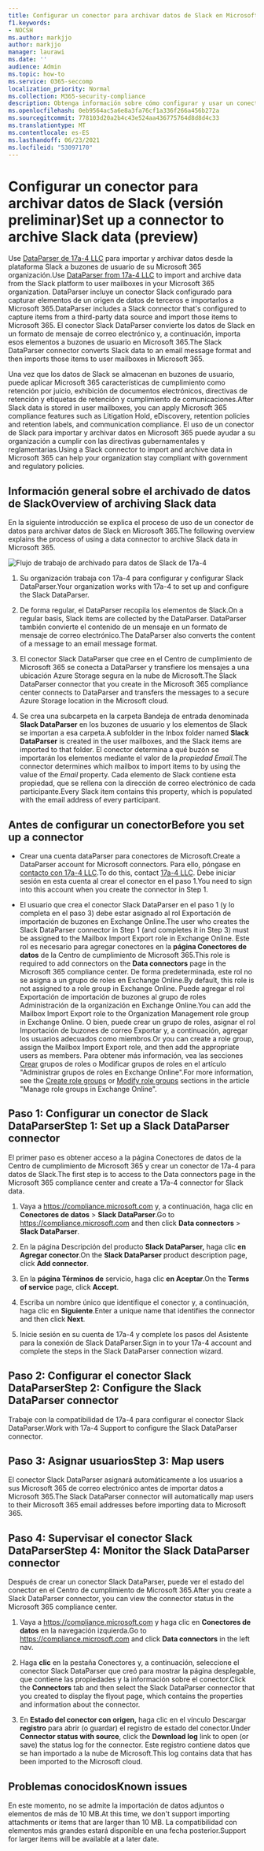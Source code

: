 ```yaml
---
title: Configurar un conector para archivar datos de Slack en Microsoft 365
f1.keywords:
- NOCSH
ms.author: markjjo
author: markjjo
manager: laurawi
ms.date: ''
audience: Admin
ms.topic: how-to
ms.service: O365-seccomp
localization_priority: Normal
ms.collection: M365-security-compliance
description: Obtenga información sobre cómo configurar y usar un conector de Slack DataParser de 17a-4 para importar y archivar datos de Slack en Microsoft 365.
ms.openlocfilehash: 0eb9564ac5a6e8a3fa76cf1a336f266a456b272a
ms.sourcegitcommit: 778103d20a2b4c43e524aa436775764d8d8d4c33
ms.translationtype: MT
ms.contentlocale: es-ES
ms.lasthandoff: 06/23/2021
ms.locfileid: "53097170"
---
```

# <a name="set-up-a-connector-to-archive-slack-data-preview"></a><span data-ttu-id="cb670-103">Configurar un conector para archivar datos de Slack (versión preliminar)</span><span class="sxs-lookup"><span data-stu-id="cb670-103">Set up a connector to archive Slack data (preview)</span></span>

<span data-ttu-id="cb670-104">Use [DataParser de 17a-4 LLC](https://www.17a-4.com/slack-dataparser/) para importar y archivar datos desde la plataforma Slack a buzones de usuario de su Microsoft 365 organización.</span><span class="sxs-lookup"><span data-stu-id="cb670-104">Use [DataParser from 17a-4 LLC](https://www.17a-4.com/slack-dataparser/) to import and archive data from the Slack platform to user mailboxes in your Microsoft 365 organization.</span></span> <span data-ttu-id="cb670-105">DataParser incluye un conector Slack configurado para capturar elementos de un origen de datos de terceros e importarlos a Microsoft 365.</span><span class="sxs-lookup"><span data-stu-id="cb670-105">DataParser includes a Slack connector that's configured to capture items from a third-party data source and import those items to Microsoft 365.</span></span> <span data-ttu-id="cb670-106">El conector Slack DataParser convierte los datos de Slack en un formato de mensaje de correo electrónico y, a continuación, importa esos elementos a buzones de usuario en Microsoft 365.</span><span class="sxs-lookup"><span data-stu-id="cb670-106">The Slack DataParser connector converts Slack data to an email message format and then imports those items to user mailboxes in Microsoft 365.</span></span>

<span data-ttu-id="cb670-107">Una vez que los datos de Slack se almacenan en buzones de usuario, puede aplicar Microsoft 365 características de cumplimiento como retención por juicio, exhibición de documentos electrónicos, directivas de retención y etiquetas de retención y cumplimiento de comunicaciones.</span><span class="sxs-lookup"><span data-stu-id="cb670-107">After Slack data is stored in user mailboxes, you can apply Microsoft 365 compliance features such as Litigation Hold, eDiscovery, retention policies and retention labels, and communication compliance.</span></span> <span data-ttu-id="cb670-108">El uso de un conector de Slack para importar y archivar datos en Microsoft 365 puede ayudar a su organización a cumplir con las directivas gubernamentales y reglamentarias.</span><span class="sxs-lookup"><span data-stu-id="cb670-108">Using a Slack connector to import and archive data in Microsoft 365 can help your organization stay compliant with government and regulatory policies.</span></span>

## <a name="overview-of-archiving-slack-data"></a><span data-ttu-id="cb670-109">Información general sobre el archivado de datos de Slack</span><span class="sxs-lookup"><span data-stu-id="cb670-109">Overview of archiving Slack data</span></span>

<span data-ttu-id="cb670-110">En la siguiente introducción se explica el proceso de uso de un conector de datos para archivar datos de Slack en Microsoft 365.</span><span class="sxs-lookup"><span data-stu-id="cb670-110">The following overview explains the process of using a data connector to archive Slack data in Microsoft 365.</span></span>

![Flujo de trabajo de archivado para datos de Slack de 17a-4](../media/SlackDataParserConnectorWorkflow.png)

1. <span data-ttu-id="cb670-112">Su organización trabaja con 17a-4 para configurar y configurar Slack DataParser.</span><span class="sxs-lookup"><span data-stu-id="cb670-112">Your organization works with 17a-4 to set up and configure the Slack DataParser.</span></span>

2. <span data-ttu-id="cb670-113">De forma regular, el DataParser recopila los elementos de Slack.</span><span class="sxs-lookup"><span data-stu-id="cb670-113">On a regular basis, Slack items are collected by the DataParser.</span></span> <span data-ttu-id="cb670-114">DataParser también convierte el contenido de un mensaje en un formato de mensaje de correo electrónico.</span><span class="sxs-lookup"><span data-stu-id="cb670-114">The DataParser also converts the content of a message to an email message format.</span></span>

3. <span data-ttu-id="cb670-115">El conector Slack DataParser que cree en el Centro de cumplimiento de Microsoft 365 se conecta a DataParser y transfiere los mensajes a una ubicación Azure Storage segura en la nube de Microsoft.</span><span class="sxs-lookup"><span data-stu-id="cb670-115">The Slack DataParser connector that you create in the Microsoft 365 compliance center connects to DataParser and transfers the messages to a secure Azure Storage location in the Microsoft cloud.</span></span>

4. <span data-ttu-id="cb670-116">Se crea una subcarpeta en la carpeta Bandeja de entrada denominada **Slack DataParser** en los buzones de usuario y los elementos de Slack se importan a esa carpeta.</span><span class="sxs-lookup"><span data-stu-id="cb670-116">A subfolder in the Inbox folder named **Slack DataParser** is created in the user mailboxes, and the Slack items are imported to that folder.</span></span> <span data-ttu-id="cb670-117">El conector determina a qué buzón se importarán los elementos mediante el valor de la *propiedad Email.*</span><span class="sxs-lookup"><span data-stu-id="cb670-117">The connector determines which mailbox to import items to by using the value of the *Email* property.</span></span> <span data-ttu-id="cb670-118">Cada elemento de Slack contiene esta propiedad, que se rellena con la dirección de correo electrónico de cada participante.</span><span class="sxs-lookup"><span data-stu-id="cb670-118">Every Slack item contains this property, which is populated with the email address of every participant.</span></span>

## <a name="before-you-set-up-a-connector"></a><span data-ttu-id="cb670-119">Antes de configurar un conector</span><span class="sxs-lookup"><span data-stu-id="cb670-119">Before you set up a connector</span></span>

- <span data-ttu-id="cb670-120">Crear una cuenta dataParser para conectores de Microsoft.</span><span class="sxs-lookup"><span data-stu-id="cb670-120">Create a DataParser account for Microsoft connectors.</span></span> <span data-ttu-id="cb670-121">Para ello, póngase en [contacto con 17a-4 LLC](https://www.17a-4.com/contact/).</span><span class="sxs-lookup"><span data-stu-id="cb670-121">To do this, contact [17a-4 LLC](https://www.17a-4.com/contact/).</span></span> <span data-ttu-id="cb670-122">Debe iniciar sesión en esta cuenta al crear el conector en el paso 1.</span><span class="sxs-lookup"><span data-stu-id="cb670-122">You need to sign into this account when you create the connector in Step 1.</span></span>

- <span data-ttu-id="cb670-123">El usuario que crea el conector Slack DataParser en el paso 1 (y lo completa en el paso 3) debe estar asignado al rol Exportación de importación de buzones en Exchange Online.</span><span class="sxs-lookup"><span data-stu-id="cb670-123">The user who creates the Slack DataParser connector in Step 1 (and completes it in Step 3) must be assigned to the Mailbox Import Export role in Exchange Online.</span></span> <span data-ttu-id="cb670-124">Este rol es necesario para agregar conectores en la **página Conectores de datos** de la Centro de cumplimiento de Microsoft 365.</span><span class="sxs-lookup"><span data-stu-id="cb670-124">This role is required to add connectors on the **Data connectors** page in the Microsoft 365 compliance center.</span></span> <span data-ttu-id="cb670-125">De forma predeterminada, este rol no se asigna a un grupo de roles en Exchange Online.</span><span class="sxs-lookup"><span data-stu-id="cb670-125">By default, this role is not assigned to a role group in Exchange Online.</span></span> <span data-ttu-id="cb670-126">Puede agregar el rol Exportación de importación de buzones al grupo de roles Administración de la organización en Exchange Online.</span><span class="sxs-lookup"><span data-stu-id="cb670-126">You can add the Mailbox Import Export role to the Organization Management role group in Exchange Online.</span></span> <span data-ttu-id="cb670-127">O bien, puede crear un grupo de roles, asignar el rol Importación de buzones de correo Exportar y, a continuación, agregar los usuarios adecuados como miembros.</span><span class="sxs-lookup"><span data-stu-id="cb670-127">Or you can create a role group, assign the Mailbox Import Export role, and then add the appropriate users as members.</span></span> <span data-ttu-id="cb670-128">Para obtener más información, vea [](/Exchange/permissions-exo/role-groups#modify-role-groups) las secciones [Crear](/Exchange/permissions-exo/role-groups#create-role-groups) grupos de roles o Modificar grupos de roles en el artículo "Administrar grupos de roles en Exchange Online".</span><span class="sxs-lookup"><span data-stu-id="cb670-128">For more information, see the [Create role groups](/Exchange/permissions-exo/role-groups#create-role-groups) or [Modify role groups](/Exchange/permissions-exo/role-groups#modify-role-groups) sections in the article "Manage role groups in Exchange Online".</span></span>

## <a name="step-1-set-up-a-slack-dataparser-connector"></a><span data-ttu-id="cb670-129">Paso 1: Configurar un conector de Slack DataParser</span><span class="sxs-lookup"><span data-stu-id="cb670-129">Step 1: Set up a Slack DataParser connector</span></span>

<span data-ttu-id="cb670-130">El primer paso es obtener acceso a la página Conectores de datos de la Centro de cumplimiento de Microsoft 365 y crear un conector de 17a-4 para datos de Slack.</span><span class="sxs-lookup"><span data-stu-id="cb670-130">The first step is to access to the Data connectors page in the Microsoft 365 compliance center and create a 17a-4 connector for Slack data.</span></span>

1. <span data-ttu-id="cb670-131">Vaya a <https://compliance.microsoft.com> y, a continuación, haga clic en **Conectores de datos**  >  **Slack DataParser**.</span><span class="sxs-lookup"><span data-stu-id="cb670-131">Go to <https://compliance.microsoft.com> and then click **Data connectors** > **Slack DataParser**.</span></span>

2. <span data-ttu-id="cb670-132">En la página Descripción del producto **Slack DataParser,** haga clic **en Agregar conector**.</span><span class="sxs-lookup"><span data-stu-id="cb670-132">On the **Slack DataParser** product description page, click **Add connector**.</span></span>

3. <span data-ttu-id="cb670-133">En la **página Términos de** servicio, haga clic **en Aceptar**.</span><span class="sxs-lookup"><span data-stu-id="cb670-133">On the **Terms of service** page, click **Accept**.</span></span>

4. <span data-ttu-id="cb670-134">Escriba un nombre único que identifique el conector y, a continuación, haga clic en **Siguiente**.</span><span class="sxs-lookup"><span data-stu-id="cb670-134">Enter a unique name that identifies the connector and then click **Next**.</span></span>

5. <span data-ttu-id="cb670-135">Inicie sesión en su cuenta de 17a-4 y complete los pasos del Asistente para la conexión de Slack DataParser.</span><span class="sxs-lookup"><span data-stu-id="cb670-135">Sign in to your 17a-4 account and complete the steps in the Slack DataParser connection wizard.</span></span>

## <a name="step-2-configure-the-slack-dataparser-connector"></a><span data-ttu-id="cb670-136">Paso 2: Configurar el conector Slack DataParser</span><span class="sxs-lookup"><span data-stu-id="cb670-136">Step 2: Configure the Slack DataParser connector</span></span>

<span data-ttu-id="cb670-137">Trabaje con la compatibilidad de 17a-4 para configurar el conector Slack DataParser.</span><span class="sxs-lookup"><span data-stu-id="cb670-137">Work with 17a-4 Support to configure the Slack DataParser connector.</span></span>

## <a name="step-3-map-users"></a><span data-ttu-id="cb670-138">Paso 3: Asignar usuarios</span><span class="sxs-lookup"><span data-stu-id="cb670-138">Step 3: Map users</span></span>

<span data-ttu-id="cb670-139">El conector Slack DataParser asignará automáticamente a los usuarios a sus Microsoft 365 de correo electrónico antes de importar datos a Microsoft 365.</span><span class="sxs-lookup"><span data-stu-id="cb670-139">The Slack DataParser connector will automatically map users to their Microsoft 365 email addresses before importing data to Microsoft 365.</span></span>

## <a name="step-4-monitor-the-slack-dataparser-connector"></a><span data-ttu-id="cb670-140">Paso 4: Supervisar el conector Slack DataParser</span><span class="sxs-lookup"><span data-stu-id="cb670-140">Step 4: Monitor the Slack DataParser connector</span></span>

<span data-ttu-id="cb670-141">Después de crear un conector Slack DataParser, puede ver el estado del conector en el Centro de cumplimiento de Microsoft 365.</span><span class="sxs-lookup"><span data-stu-id="cb670-141">After you create a Slack DataParser connector, you can view the connector status in the Microsoft 365 compliance center.</span></span>

1. <span data-ttu-id="cb670-142">Vaya a <https://compliance.microsoft.com> y haga clic en **Conectores de datos** en la navegación izquierda.</span><span class="sxs-lookup"><span data-stu-id="cb670-142">Go to <https://compliance.microsoft.com> and click **Data connectors** in the left nav.</span></span>

2. <span data-ttu-id="cb670-143">Haga **clic** en la pestaña Conectores y, a continuación, seleccione el conector Slack DataParser que creó para mostrar la página desplegable, que contiene las propiedades y la información sobre el conector.</span><span class="sxs-lookup"><span data-stu-id="cb670-143">Click the **Connectors** tab and then select the Slack DataParser connector that you created to display the flyout page, which contains the properties and information about the connector.</span></span>

3. <span data-ttu-id="cb670-144">En **Estado del conector con origen,** haga clic en el vínculo Descargar **registro** para abrir (o guardar) el registro de estado del conector.</span><span class="sxs-lookup"><span data-stu-id="cb670-144">Under **Connector status with source**, click the **Download log** link to open (or save) the status log for the connector.</span></span> <span data-ttu-id="cb670-145">Este registro contiene datos que se han importado a la nube de Microsoft.</span><span class="sxs-lookup"><span data-stu-id="cb670-145">This log contains data that has been imported to the Microsoft cloud.</span></span>

## <a name="known-issues"></a><span data-ttu-id="cb670-146">Problemas conocidos</span><span class="sxs-lookup"><span data-stu-id="cb670-146">Known issues</span></span>

<span data-ttu-id="cb670-147">En este momento, no se admite la importación de datos adjuntos o elementos de más de 10 MB.</span><span class="sxs-lookup"><span data-stu-id="cb670-147">At this time, we don't support importing attachments or items that are larger than 10 MB.</span></span> <span data-ttu-id="cb670-148">La compatibilidad con elementos más grandes estará disponible en una fecha posterior.</span><span class="sxs-lookup"><span data-stu-id="cb670-148">Support for larger items will be available at a later date.</span></span>
